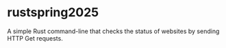 # rustspring2025
A simple Rust command-line that checks the status of websites by sending HTTP Get requests.
